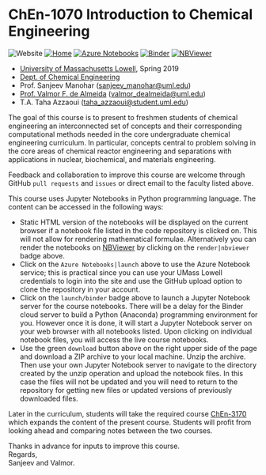 # ChEn-1070 Introduction to Chemical Engineering
![Website](https://img.shields.io/website/https/github.com/dpploy/chen-1070.svg)
[![Home](https://img.shields.io/github/repo-size/dpploy/chen-1070.svg?label=size&style=flat)](https://github.com/dpploy/chen-1070)
[![Azure Notebooks](https://notebooks.azure.com/launch.svg)](https://notebooks.azure.com/dealmeidavf/projects/chen-1070)
[![Binder](https://mybinder.org/badge_logo.svg)](https://mybinder.org/v2/gh/dpploy/chen-1070/master)
[![NBViewer](https://github.com/jupyter/design/blob/master/logos/Badges/nbviewer_badge.svg)](https://nbviewer.jupyter.org/github/dpploy/chen-1070/tree/master/notebooks)

   + [University of Massachusetts Lowell](https://www.uml.edu/), Spring 2019
   + [Dept. of Chemical Engineering](https://www.uml.edu/Engineering/Chemical/)
   + Prof. Sanjeev Manohar (sanjeev_manohar@uml.edu)
   + [Prof. Valmor F. de Almeida](https://www.uml.edu/Engineering/Chemical/faculty/de-Almeida-Valmor.aspx) (valmor_dealmeida@uml.edu)
   + T.A. Taha Azzaoui (taha_azzaoui@student.uml.edu)
   

The goal of this course is to present to freshmen students of chemical engineering an interconnected set of concepts and their corresponding computational methods needed in the core undergraduate chemical engineering curriculum. In particular, concepts central to problem solving in the core areas of chemical reactor engineering and separations with applications in nuclear, biochemical, and materials engineering.

Feedback and collaboration to improve this course are welcome through GitHub `pull requests` and `issues` or direct email to the faculty listed above.

This course uses Jupyter Notebooks in Python programming language. The content can be accessed in
the following ways:
+ Static HTML version of the notebooks will be displayed on the current browser if a
notebook file listed in the code repository is clicked on. This will not allow for rendering mathematical formulae. Alternatively you can render the notebooks on [NBViewer](http://nbviewer.jupyter.org/) by clicking on the `render|nbviewer` badge above.
+ Click on the `Azure Notebooks|launch` above to use the Azure Notebook service; this is practical since you can use your UMass Lowell credentials to login into the site and use the GitHub upload option to clone the repository in your account.
+ Click on the `launch/binder` badge above to launch a Jupyter Notebook server for the
course notebooks. There will be a delay for the Binder cloud server to build a
Python (Anaconda) programming environment for you. However once it is done, it will
start a Jupyter Notebook server on your web browser with all notebooks listed. Upon
clicking on individual notebook files, you will access the live course notebooks.
+ Use the green `download` button above on the right upper side of the page and download a ZIP archive to your local machine. Unzip the archive. Then use your own Jupyter Notebook server to navigate to the directory created by the unzip operation and upload the notebook files. In this case the files will not be updated and you will need to return to the repository for getting new files or updated versions of previously downloaded files.

Later in the curriculum, students will take the required course [ChEn-3170](https://github.com/dpploy/chen-3170) which expands the content of the present course. Students will profit from looking ahead and comparing notes between the two courses.

Thanks in advance for inputs to improve this course.\
Regards,\
Sanjeev and Valmor.
